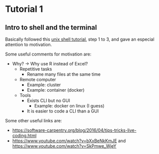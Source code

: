 # Tutorial 1

## Intro to shell and the terminal

Basically followed this [unix shell tutorial](https://swcarpentry.github.io/shell-novice/), step 1 to 3, and gave an especial attention to motivation.

Some useful comments for motivation are:

- Why? -> Why use R instead of Excel?
    - Repetitive tasks
        - Rename many files at the same time
    - Remote computer
        - Example: cluster
        - Example: container (docker)
    - Tools
        - Exists CLI but no GUI
            - Example: docker on linux (I guess)
        - It is easier to code a CLI than a GUI

Some other useful links are:
- https://software-carpentry.org/blog/2016/04/tips-tricks-live-coding.html
- https://www.youtube.com/watch?v=bXxBeNkKmJE and https://www.youtube.com/watch?v=SkPmwe_WjeY
